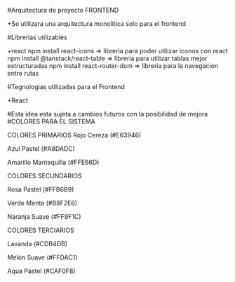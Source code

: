 #Arquitectura de proyecto FRONTEND

+Se utilizara una arquitectura monolitica solo para el frontend

#Librerias utilizables

+react
npm install react-icons => libreria para poder utilizar iconos con react
npm install @tanstack/react-table => libreria para utilizar tablas mejor estructuradas
npm install react-router-dom => libreria para la navegacion entre rutas

#Tegnologias utilizadas para el Frontend

+React

#Esta idea esta sujeta a cambios futuros con la posibilidad de mejora
#COLORES PARA EL SISTEMA

COLORES PRIMARIOS
Rojo Cereza (#E63946)

Azul Pastel (#A8DADC)

Amarillo Mantequilla (#FFE66D)

COLORES SECUNDARIOS

Rosa Pastel (#FFB6B9)

Verde Menta (#B8F2E6)

Naranja Suave (#FF9F1C)

COLORES TERCIARIOS

Lavanda (#CDB4DB)

Melón Suave (#FFDAC1)

Aqua Pastel (#CAF0F8)
